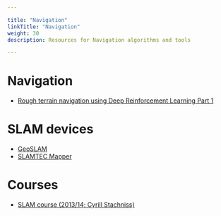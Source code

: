 ```yaml
---

title: "Navigation"  
linkTitle: "Navigation"  
weight: 30  
description: Resources for Navigation algorithms and tools

---
```


# Navigation

* [Rough terrain navigation using Deep Reinforcement Learning Part 1](https://discuss.ardupilot.org/t/project-rough-terrain-navigation-using-deep-reinforcement-learning-part-1/77016)

# SLAM devices
*  [GeoSLAM](https://geoslam.com/)
*  [SLAMTEC Mapper](https://www.slamtec.com/en/Lidar/Mapper)

# Courses
* [SLAM course (2013/14; Cyrill Stachniss)](https://www.youtube.com/watch?v=U6vr3iNrwRA&list=PLgnQpQtFTOGQrZ4O5QzbIHgl3b1JHimN_)
